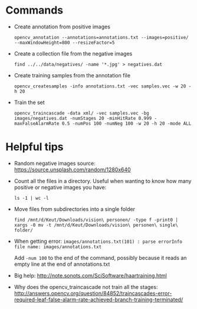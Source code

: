 # Commands

* Create annotation from positive images
  
    ```opencv_annotation --annotations=annotations.txt --images=positive/ --maxWindowHeight=800 --resizeFactor=5```

* Create a collection file from the negative images

  ```find ../../data/negatives/ -name '*.jpg' > negatives.dat```

* Create training samples from the annotation file

  ```opencv_createsamples -info annotations.txt -vec samples.vec -w 20 -h 20```

* Train the set

  `opencv_traincascade -data xml/ -vec samples.vec -bg images/negatives.dat -numStages 20 -minHitRate 0.999 -maxFalseAlarmRate 0.5 -numPos 100 -numNeg 100 -w 20 -h 20 -mode ALL`


# Helpful tips

* Random negative images source: https://source.unsplash.com/random/1280x640

* Count all the files in a directory. Useful when wanting to know how many positive or negative images you have: 

  ```ls -1 | wc -l```

* Move files from subdirectories into a single folder

  ```find /mnt/d/Keut/Downloads/vision\ personen/ -type f -print0 | xargs -0 mv -t /mnt/d/Keut/Downloads/vision\ personen\ single\ folder/```

* When getting error: `images/annotations.txt(101) : parse errorInfo file name: images/annotations.txt`

  Add `-num 100` to the end of the command, possibly because it reads an empty line at the end of annotations.txt

* Big help: http://note.sonots.com/SciSoftware/haartraining.html

* Why does the opencv_traincascade not train all the stages:  http://answers.opencv.org/question/84852/traincascades-error-required-leaf-false-alarm-rate-achieved-branch-training-terminated/
